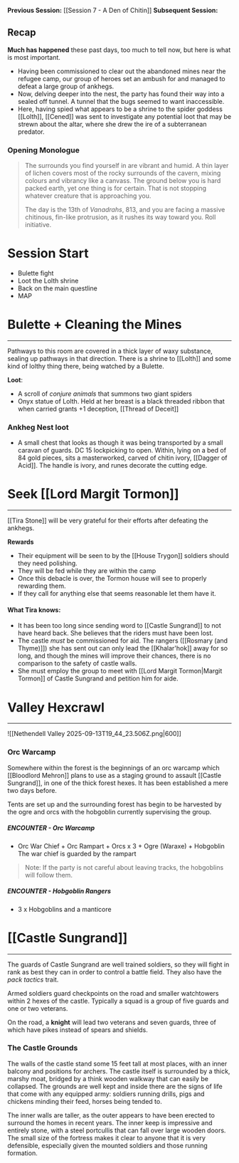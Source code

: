 **Previous Session:** [[Session 7 - A Den of Chitin]]
**Subsequent Session:**

## Recap
**Much has happened** these past days, too much to tell now, but here is what is most important.
- Having been commissioned to clear out the abandoned mines near the refugee camp, our group of heroes set an ambush for and managed to defeat a large group of ankhegs.
- Now, delving deeper into the nest, the party has found their way into a sealed off tunnel. A tunnel that the bugs seemed to want inaccessible.
- Here, having spied what appears to be a shrine to the spider goddess [[Lolth]], [[Cened]] was sent to investigate any potential loot that may be strewn about the altar, where she drew the ire of a subterranean predator.

### Opening Monologue
> The surrounds you find yourself in are vibrant and humid. A thin layer of lichen covers most of the rocky surrounds of the cavern, mixing colours and vibrancy like a canvass. The ground below you is hard packed earth, yet one thing is for certain. That is not stopping whatever creature that is approaching you.
> 
> The day is the 13th of *Vanadrahs*, 813, and you are facing a massive chitinous, fin-like protrusion, as it rushes its way toward you. Roll initiative.

# Session Start
- Bulette fight
- Loot the Lolth shrine
- Back on the main questline
- MAP

# Bulette + Cleaning the Mines
---
Pathways to this room are covered in a thick layer of waxy substance, sealing up pathways in that direction. There is a shrine to [[Lolth]] and some kind of lolthy thing there, being watched by a Bulette.

**Loot**:
- A scroll of *conjure animals* that summons two giant spiders
- Onyx statue of Lolth. Held at her breast is a black threaded ribbon that when carried grants +1 deception, [[Thread of Deceit]]

### Ankheg Nest loot
- A small chest that looks as though it was being transported by a small caravan of guards. DC 15 lockpicking to open. Within, lying on a bed of 84 gold pieces, sits a masterworked, carved of chitin ivory, [[Dagger of Acid]]. The handle is ivory, and runes decorate the cutting edge.

# Seek [[Lord Margit Tormon]]
---
[[Tira Stone]] will be very grateful for their efforts after defeating the ankhegs.

**Rewards**
- Their equipment will be seen to by the [[House Trygon]] soldiers should they need polishing.
- They will be fed while they are within the camp
- Once this debacle is over, the Tormon house will see to properly rewarding them.
- If they call for anything else that seems reasonable let them have it.
#### What Tira knows:
- It has been too long since sending word to [[Castle Sungrand]] to not have heard back. She believes that the riders must have been lost.
- The castle _must_ be commissioned for aid. The rangers ([[Rosmary (and Thyme)]]) she has sent out can only lead the [[Khalar'hok]] away for so long, and though the mines will improve their chances, there is no comparison to the safety of castle walls.
- She must employ the group to meet with [[Lord Margit Tormon|Margit Tormon]] of Castle Sungrand and petition him for aide.

# Valley Hexcrawl
---
![[Nethendell Valley 2025-09-13T19_44_23.506Z.png|600]]

### Orc Warcamp
Somewhere within the forest is the beginnings of an orc warcamp which [[Bloodlord Mehron]] plans to use as a staging ground to assault [[Castle Sungrand]], in one of the thick forest hexes. It has been established a mere two days before.

Tents are set up and the surrounding forest has begin to be harvested by the ogre and orcs with the hobgoblin currently supervising the group.
##### **ENCOUNTER** - Orc Warcamp
- Orc War Chief + Orc Rampart + Orcs x 3 + Ogre (Waraxe) + Hobgoblin
The war chief is guarded by the rampart

> Note: If the party is not careful about leaving tracks, the hobgoblins will follow them.

##### **ENCOUNTER** - Hobgoblin Rangers
- 3 x Hobgoblins and a manticore

# [[Castle Sungrand]]
---
The guards of Castle Sungrand are well trained soldiers, so they will fight in rank as best they can in order to control a battle field. They also have the *pack tactics* trait.

Armed soldiers guard checkpoints on the road and smaller watchtowers within 2 hexes of the castle. Typically a squad is a group of five guards and one or two veterans.

On the road, a **knight** will lead two veterans and seven guards, three of which have pikes instead of spears and shields.

### The Castle Grounds
The walls of the castle stand some 15 feet tall at most places, with an inner balcony and positions for archers. The castle itself is surrounded by a thick, marshy moat, bridged by a think wooden walkway that can easily be collapsed. The grounds are well kept and inside there are the signs of life that come with any equipped army: soldiers running drills, pigs and chickens minding their feed, horses being tended to.

The inner walls are taller, as the outer appears to have been erected to surround the homes in recent years. The inner keep is impressive and entirely stone, with a steel portcullis that can fall over large wooden doors. The small size of the fortress makes it clear to anyone that it is very defensible, especially given the mounted soldiers and those running formation.

